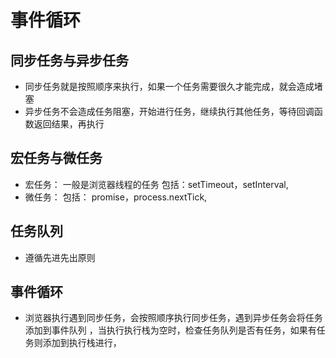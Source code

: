 # 事件循环

## 同步任务与异步任务
- 同步任务就是按照顺序来执行，如果一个任务需要很久才能完成，就会造成堵塞
- 异步任务不会造成任务阻塞，开始进行任务，继续执行其他任务，等待回调函数返回结果，再执行

## 宏任务与微任务
- 宏任务： 一般是浏览器线程的任务
  包括：setTimeout，setInterval,
- 微任务：
  包括： promise，process.nextTick,


## 任务队列
- 遵循先进先出原则


## 事件循环
 - 浏览器执行遇到同步任务，会按照顺序执行同步任务，遇到异步任务会将任务添加到事件队列
    ，当执行执行栈为空时，检查任务队列是否有任务，如果有任务则添加到执行栈进行，